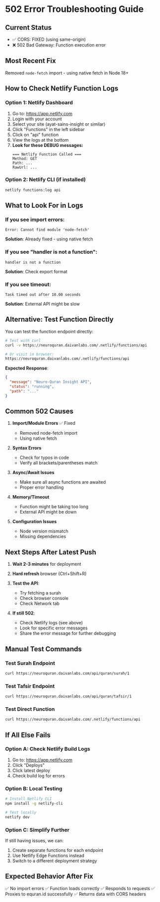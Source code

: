 # 502 Error Troubleshooting Guide

## Current Status
- ✅ CORS: FIXED (using same-origin)
- ❌ 502 Bad Gateway: Function execution error

## Most Recent Fix
Removed `node-fetch` import - using native fetch in Node 18+

## How to Check Netlify Function Logs

### Option 1: Netlify Dashboard
1. Go to: https://app.netlify.com
2. Login with your account
3. Select your site (ayat-sains-insight or similar)
4. Click "Functions" in the left sidebar
5. Click on "api" function
6. View the logs at the bottom
7. **Look for these DEBUG messages:**
   ```
   === Netlify Function Called ===
   Method: GET
   Path: ...
   RawUrl: ...
   ```

### Option 2: Netlify CLI (if installed)
```bash
netlify functions:log api
```

## What to Look For in Logs

### If you see import errors:
```
Error: Cannot find module 'node-fetch'
```
**Solution**: Already fixed - using native fetch

### If you see "handler is not a function":
```
handler is not a function
```
**Solution**: Check export format

### If you see timeout:
```
Task timed out after 10.00 seconds
```
**Solution**: External API might be slow

## Alternative: Test Function Directly

You can test the function endpoint directly:

```bash
# Test with curl
curl -v https://neuroquran.daivanlabs.com/.netlify/functions/api

# Or visit in browser:
https://neuroquran.daivanlabs.com/.netlify/functions/api
```

**Expected Response**:
```json
{
  "message": "Neuro-Quran Insight API",
  "status": "running",
  "path": "..."
}
```

## Common 502 Causes

1. **Import/Module Errors** ✅ Fixed
   - Removed node-fetch import
   - Using native fetch

2. **Syntax Errors**
   - Check for typos in code
   - Verify all brackets/parentheses match

3. **Async/Await Issues**
   - Make sure all async functions are awaited
   - Proper error handling

4. **Memory/Timeout**
   - Function might be taking too long
   - External API might be down

5. **Configuration Issues**
   - Node version mismatch
   - Missing dependencies

## Next Steps After Latest Push

1. **Wait 2-3 minutes** for deployment
2. **Hard refresh** browser (Ctrl+Shift+R)
3. **Test the API**:
   - Try fetching a surah
   - Check browser console
   - Check Network tab

4. **If still 502**:
   - Check Netlify logs (see above)
   - Look for specific error messages
   - Share the error message for further debugging

## Manual Test Commands

### Test Surah Endpoint
```bash
curl https://neuroquran.daivanlabs.com/api/quran/surah/1
```

### Test Tafsir Endpoint
```bash
curl https://neuroquran.daivanlabs.com/api/quran/tafsir/1
```

### Test Direct Function
```bash
curl https://neuroquran.daivanlabs.com/.netlify/functions/api
```

## If All Else Fails

### Option A: Check Netlify Build Logs
1. Go to: https://app.netlify.com
2. Click "Deploys"
3. Click latest deploy
4. Check build log for errors

### Option B: Local Testing
```bash
# Install Netlify CLI
npm install -g netlify-cli

# Test locally
netlify dev
```

### Option C: Simplify Further
If still having issues, we can:
1. Create separate functions for each endpoint
2. Use Netlify Edge Functions instead
3. Switch to a different deployment strategy

## Expected Behavior After Fix

✅ No import errors
✅ Function loads correctly
✅ Responds to requests
✅ Proxies to equran.id successfully
✅ Returns data with CORS headers
